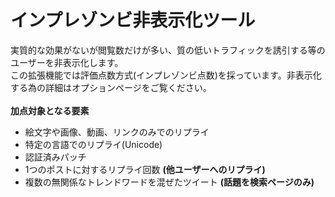 # インプレゾンビ非表示化ツール
実質的な効果がないが閲覧数だけが多い、質の低いトラフィックを誘引する等のユーザーを非表示化します。\
この拡張機能では評価点数方式(インプレゾンビ点数)を採っています。非表示化する為の詳細はオプションページをご覧ください。
\
\
**加点対象となる要素**
- 絵文字や画像、動画、リンクのみでのリプライ
- 特定の言語でのリプライ(Unicode)
- 認証済みパッチ
- 1つのポストに対するリプライ回数 **(他ユーザーへのリプライ)**
- 複数の無関係なトレンドワードを混ぜたツイート **(話題を検索ページのみ)**

